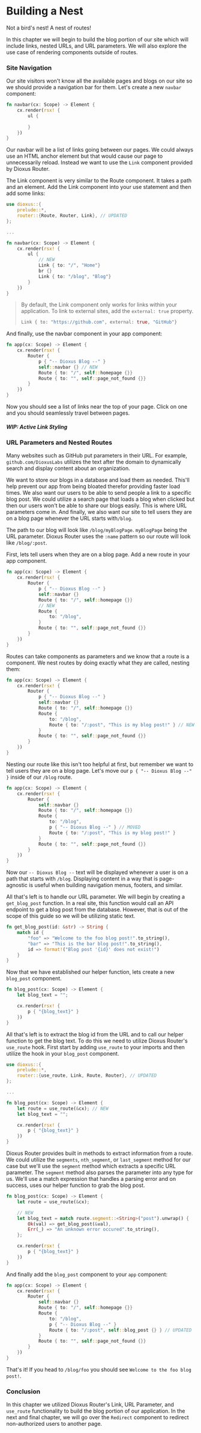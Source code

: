# Building a Nest
Not a bird's nest! A nest of routes!

In this chapter we will begin to build the blog portion of our site which will include links, nested URLs, and URL parameters. We will also explore the use case of rendering components outside of routes.

### Site Navigation
Our site visitors won't know all the available pages and blogs on our site so we should provide a navigation bar for them.
Let's create a new ``navbar`` component:
```rs
fn navbar(cx: Scope) -> Element {
    cx.render(rsx! {
        ul {
            
        }
    })
}
```
Our navbar will be a list of links going between our pages. We could always use an HTML anchor element but that would cause our page to unnecessarily reload. Instead we want to use the ``Link`` component provided by Dioxus Router. 

The Link component is very similar to the Route component. It takes a path and an element. Add the Link component into your use statement and then add some links:
```rs
use dioxus::{
    prelude::*,
    router::{Route, Router, Link}, // UPDATED
};

...

fn navbar(cx: Scope) -> Element {
    cx.render(rsx! {
        ul {
            // NEW
            Link { to: "/", "Home"}
            br {}
            Link { to: "/blog", "Blog"}
        }
    })
}
```
>By default, the Link component only works for links within your application. To link to external sites, add the ``external: true`` property.
>```rs 
>Link { to: "https://github.com", external: true, "GitHub"}
>```

And finally, use the navbar component in your app component:
```rs
fn app(cx: Scope) -> Element {
    cx.render(rsx! {
        Router {
            p { "-- Dioxus Blog --" }
            self::navbar {} // NEW
            Route { to: "/", self::homepage {}}
            Route { to: "", self::page_not_found {}}
        }
    })
}
```
Now you should see a list of links near the top of your page. Click on one and you should seamlessly travel between pages.

##### WIP: Active Link Styling

### URL Parameters and Nested Routes
Many websites such as GitHub put parameters in their URL. For example, ``github.com/DioxusLabs`` utilizes the text after the domain to dynamically search and display content about an organization.

We want to store our blogs in a database and load them as needed. This'll help prevent our app from being bloated therefor providing faster load times. We also want our users to be able to send people a link to a specific blog post.
We could utilize a search page that loads a blog when clicked but then our users won't be able to share our blogs easily. This is where URL parameters come in. And finally, we also want our site to tell users they are on a blog page whenever the URL starts with``/blog``.

The path to our blog will look like ``/blog/myBlogPage``. ``myBlogPage`` being the URL parameter.
Dioxus Router uses the ``:name`` pattern so our route will look like ``/blog/:post``.  

First, lets tell users when they are on a blog page. Add a new route in your app component.
```rs
fn app(cx: Scope) -> Element {
    cx.render(rsx! {
        Router {
            p { "-- Dioxus Blog --" }
            self::navbar {}
            Route { to: "/", self::homepage {}}
            // NEW
            Route { 
                to: "/blog",
            }
            Route { to: "", self::page_not_found {}}
        }
    })
}
```
Routes can take components as parameters and we know that a route is a component. We nest routes by doing exactly what they are called, nesting them:
```rs
fn app(cx: Scope) -> Element {
    cx.render(rsx! {
        Router {
            p { "-- Dioxus Blog --" }
            self::navbar {}
            Route { to: "/", self::homepage {}}
            Route { 
                to: "/blog",
                Route { to: "/:post", "This is my blog post!" } // NEW
            }
            Route { to: "", self::page_not_found {}}
        }
    })
}
```
Nesting our route like this isn't too helpful at first, but remember we want to tell users they are on a blog page. Let's move our ``p { "-- Dioxus Blog --" }`` inside of our ``/blog`` route.
```rs
fn app(cx: Scope) -> Element {
    cx.render(rsx! {
        Router {
            self::navbar {}
            Route { to: "/", self::homepage {}}
            Route { 
                to: "/blog",
                p { "-- Dioxus Blog --" } // MOVED
                Route { to: "/:post", "This is my blog post!" }
            }
            Route { to: "", self::page_not_found {}}
        }
    })
}
```
Now our ``-- Dioxus Blog --`` text will be displayed whenever a user is on a path that starts with ``/blog``. Displaying content in a way that is page-agnostic is useful when building navigation menus, footers, and similar. 

All that's left is to handle our URL parameter. We will begin by creating a ``get_blog_post`` function. In a real site, this function would call an API endpoint to get a blog post from the database. However, that is out of the scope of this guide so we will be utilizing static text.
```rs
fn get_blog_post(id: &str) -> String {
    match id {
        "foo" => "Welcome to the foo blog post!".to_string(),
        "bar" => "This is the bar blog post!".to_string(),
        id => format!("Blog post '{id}' does not exist!")
    }
}

```
Now that we have established our helper function, lets create a new ``blog_post`` component.
```rs
fn blog_post(cx: Scope) -> Element {
    let blog_text = "";

    cx.render(rsx! {
        p { "{blog_text}" }
    })
}
```
All that's left is to extract the blog id from the URL and to call our helper function to get the blog text. To do this we need to utilize Dioxus Router's ``use_route`` hook.
First start by adding ``use_route`` to your imports and then utilize the hook in your ``blog_post`` component.
```rs
use dioxus::{
    prelude::*,
    router::{use_route, Link, Route, Router}, // UPDATED
};

...

fn blog_post(cx: Scope) -> Element {
    let route = use_route(&cx); // NEW
    let blog_text = "";

    cx.render(rsx! {
        p { "{blog_text}" }
    })
}
```
Dioxus Router provides built in methods to extract information from a route. We could utilize the ``segments``, ``nth_segment``, or ``last_segment`` method for our case but we'll use the ``segment`` method which extracts a specific URL parameter.
The ``segment`` method also parses the parameter into any type for us. We'll use a match expression that handles a parsing error and on success, uses our helper function to grab the blog post.
```rs
fn blog_post(cx: Scope) -> Element {
    let route = use_route(&cx);

    // NEW
    let blog_text = match route.segment::<String>("post").unwrap() {
        Ok(val) => get_blog_post(&val),
        Err(_) => "An unknown error occured".to_string(),
    };

    cx.render(rsx! {
        p { "{blog_text}" }
    })
}
```
And finally add the ``blog_post`` component to your ``app`` component:
```rs
fn app(cx: Scope) -> Element {
    cx.render(rsx! {
        Router {
            self::navbar {}
            Route { to: "/", self::homepage {}}
            Route {
                to: "/blog",
                p { "-- Dioxus Blog --" }
                Route { to: "/:post", self::blog_post {} } // UPDATED
            }
            Route { to: "", self::page_not_found {}}
        }
    })
}
```
That's it! If you head to ``/blog/foo`` you should see ``Welcome to the foo blog post!``.

### Conclusion
In this chapter we utilized Dioxus Router's Link, URL Parameter, and ``use_route`` functionality to build the blog portion of our application. In the next and final chapter, we will go over the ``Redirect`` component to redirect non-authorized users to another page.
